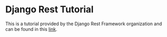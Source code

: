 # Django Rest Tutorial

This is a tutorial provided by the Django Rest Framework organization and 
can be found in this [link](https://www.django-rest-framework.org/tutorial/1-serialization/).
